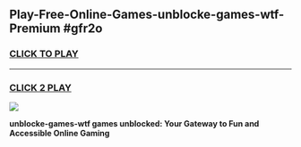 
## Play-Free-Online-Games-unblocke-games-wtf-Premium #gfr2o
<h3>
<a href="https://premium.freeplayer.one?title=unblocke-games-wtf&ref=8M">CLICK TO PLAY</a></h3>
<hr>

<h3>
<a href="https://premium.freeplayer.one?title=unblocke-games-wtf&ref=8M">CLICK 2 PLAY</a>
  
</h3>

<a href="https://premium.freeplayer.one?title=unblocke-games-wtf&ref=8M"><img src="https://clearcache.store/games.png"></a>


**unblocke-games-wtf games unblocked: Your Gateway to Fun and Accessible Online Gaming**
